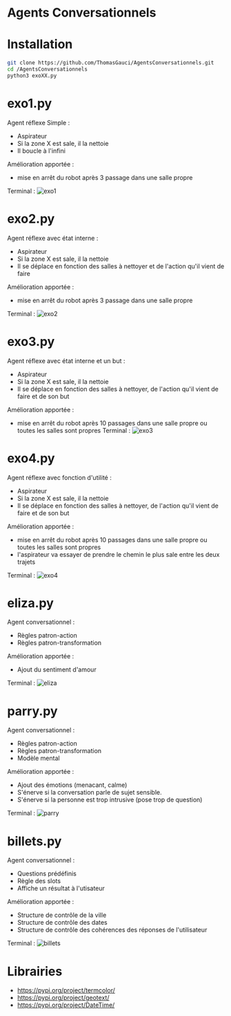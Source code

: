 #  Agents Conversationnels

# Installation
```bash
git clone https://github.com/ThomasGauci/AgentsConversationnels.git
cd /AgentsConversationnels
python3 exoXX.py
```
# exo1.py
Agent réflexe Simple :
- Aspirateur
- Si la zone X est sale, il la nettoie
- Il boucle à l'infini

Amélioration apportée :
- mise en arrêt du robot après 3 passage dans une salle propre

Terminal : 
![exo1](https://github.com/ThomasGauci/AgentsConversationnels/blob/main/img/exo1.png) 

# exo2.py
Agent réflexe avec état interne :
- Aspirateur
- Si la zone X est sale, il la nettoie
- Il se déplace en fonction des salles à nettoyer et de l'action qu'il vient de faire

Amélioration apportée :
- mise en arrêt du robot après 3 passage dans une salle propre

Terminal : 
![exo2](https://github.com/ThomasGauci/AgentsConversationnels/blob/main/img/exo2.png) 
# exo3.py
Agent réflexe avec état interne et un but :
- Aspirateur
- Si la zone X est sale, il la nettoie
- Il se déplace en fonction des salles à nettoyer, de l'action qu'il vient de faire et de son but

Amélioration apportée :
- mise en arrêt du robot après 10 passages dans une salle propre ou toutes les salles sont propres
Terminal : 
![exo3](https://github.com/ThomasGauci/AgentsConversationnels/blob/main/img/exo3.png)
# exo4.py
Agent réflexe avec fonction d'utilité :
- Aspirateur
- Si la zone X est sale, il la nettoie
- Il se déplace en fonction des salles à nettoyer, de l'action qu'il vient de faire et de son but

Amélioration apportée :
- mise en arrêt du robot après 10 passages dans une salle propre ou toutes les salles sont propres
- l'aspirateur va essayer de prendre le chemin le plus sale entre les deux trajets

Terminal : 
![exo4](https://github.com/ThomasGauci/AgentsConversationnels/blob/main/img/exo4.png)
# eliza.py
Agent conversationnel :
- Règles patron-action
- Règles patron-transformation

Amélioration apportée :
- Ajout du sentiment d'amour

Terminal : 
![eliza](https://github.com/ThomasGauci/AgentsConversationnels/blob/main/img/eliza.png)
# parry.py
Agent conversationnel :
- Règles patron-action
- Règles patron-transformation
- Modèle mental

Amélioration apportée :
- Ajout des émotions (menacant, calme)
- S'énerve si la conversation parle de sujet sensible.
- S'énerve si la personne est trop intrusive (pose trop de question) 

Terminal : 
![parry](https://github.com/ThomasGauci/AgentsConversationnels/blob/main/img/parry.png)
# billets.py
Agent conversationnel :
- Questions prédéfinis
- Règle des slots
- Affiche un résultat à l'utisateur

Amélioration apportée :
- Structure de contrôle de la ville
- Structure de contrôle des dates
- Structure de contrôle des cohérences des réponses de l'utilisateur

Terminal : 
![billets](https://github.com/ThomasGauci/AgentsConversationnels/blob/main/img/billets.png)
# Librairies 
 - https://pypi.org/project/termcolor/
 - https://pypi.org/project/geotext/
 - https://pypi.org/project/DateTime/
